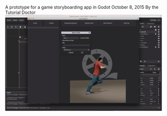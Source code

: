 A prototype for a game storyboarding app in Godot
October 8, 2015
By the Tutorial Doctor
![](screenshot.png)